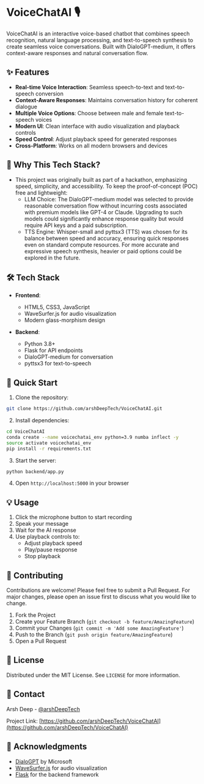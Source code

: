 # VoiceChatAI 🎙️


VoiceChatAI is an interactive voice-based chatbot that combines speech recognition, natural language processing, and text-to-speech synthesis to create seamless voice conversations. Built with DialoGPT-medium, it offers context-aware responses and natural conversation flow.


## ✨ Features

- **Real-time Voice Interaction**: Seamless speech-to-text and text-to-speech conversion
- **Context-Aware Responses**: Maintains conversation history for coherent dialogue
- **Multiple Voice Options**: Choose between male and female text-to-speech voices
- **Modern UI**: Clean interface with audio visualization and playback controls
- **Speed Control**: Adjust playback speed for generated responses
- **Cross-Platform**: Works on all modern browsers and devices

## 🤔 Why This Tech Stack?
- This project was originally built as part of a hackathon, emphasizing speed, simplicity, and accessibility. To keep the proof-of-concept (POC) free and lightweight:
  - LLM Choice: The DialoGPT-medium model was selected to provide reasonable conversation flow without incurring costs associated with premium models like GPT-4 or Claude. Upgrading to such models could significantly enhance response quality but would require API keys and a paid subscription.
  - TTS Engine: Whisper-small and pyttsx3 (TTS) was chosen for its balance between speed and accuracy, ensuring quick responses even on standard compute resources. For more accurate and expressive speech synthesis, heavier or paid options could be explored in the future.


## 🛠️ Tech Stack

- **Frontend**:
  - HTML5, CSS3, JavaScript
  - WaveSurfer.js for audio visualization
  - Modern glass-morphism design

- **Backend**:
  - Python 3.8+
  - Flask for API endpoints
  - DialoGPT-medium for conversation
  - pyttsx3 for text-to-speech

## 🚀 Quick Start

1. Clone the repository:
```bash
git clone https://github.com/arshDeepTech/VoiceChatAI.git
```
2. Install dependencies:
```bash
cd VoiceChatAI
conda create --name voicechatai_env python=3.9 numba inflect -y
source activate voicechatai_env
pip install -r requirements.txt
```
3. Start the server:
```bash
python backend/app.py
```


4. Open `http://localhost:5000` in your browser

## 💡 Usage

1. Click the microphone button to start recording
2. Speak your message
3. Wait for the AI response
4. Use playback controls to:
   - Adjust playback speed
   - Play/pause response
   - Stop playback

## 🤝 Contributing

Contributions are welcome! Please feel free to submit a Pull Request. For major changes, please open an issue first to discuss what you would like to change.

1. Fork the Project
2. Create your Feature Branch (`git checkout -b feature/AmazingFeature`)
3. Commit your Changes (`git commit -m 'Add some AmazingFeature'`)
4. Push to the Branch (`git push origin feature/AmazingFeature`)
5. Open a Pull Request

## 📝 License

Distributed under the MIT License. See `LICENSE` for more information.

## 👤 Contact

Arsh Deep - [@arshDeepTech](https://github.com/arshDeepTech)

Project Link: [https://github.com/arshDeepTech/VoiceChatAI](https://github.com/arshDeepTech/VoiceChatAI)

## 🙏 Acknowledgments

- [DialoGPT](https://huggingface.co/microsoft/DialoGPT-medium) by Microsoft
- [WaveSurfer.js](https://wavesurfer-js.org/) for audio visualization
- [Flask](https://flask.palletsprojects.com/) for the backend framework
